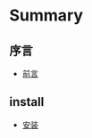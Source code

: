 # Summary

## 序言

- [前言](README.md)

<!-- ## 环境配置

- [ceph 环境配置](docs/env.md) -->
<!-- ## env -->

<!-- * [环境](docs/env.md) -->

## install

* [安装](docs/fenbox-vagrantfile-note.md)

